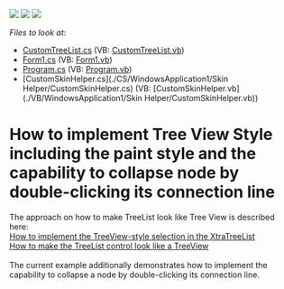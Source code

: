<!-- default badges list -->
![](https://img.shields.io/endpoint?url=https://codecentral.devexpress.com/api/v1/VersionRange/128637880/17.2.3%2B)
[![](https://img.shields.io/badge/Open_in_DevExpress_Support_Center-FF7200?style=flat-square&logo=DevExpress&logoColor=white)](https://supportcenter.devexpress.com/ticket/details/T141633)
[![](https://img.shields.io/badge/📖_How_to_use_DevExpress_Examples-e9f6fc?style=flat-square)](https://docs.devexpress.com/GeneralInformation/403183)
<!-- default badges end -->
<!-- default file list -->
*Files to look at*:

* [CustomTreeList.cs](./CS/WindowsApplication1/CustomTreeList/CustomTreeList.cs) (VB: [CustomTreeList.vb](./VB/WindowsApplication1/CustomTreeList/CustomTreeList.vb))
* [Form1.cs](./CS/WindowsApplication1/Form1.cs) (VB: [Form1.vb](./VB/WindowsApplication1/Form1.vb))
* [Program.cs](./CS/WindowsApplication1/Program.cs) (VB: [Program.vb](./VB/WindowsApplication1/Program.vb))
* [CustomSkinHelper.cs](./CS/WindowsApplication1/Skin Helper/CustomSkinHelper.cs) (VB: [CustomSkinHelper.vb](./VB/WindowsApplication1/Skin Helper/CustomSkinHelper.vb))
<!-- default file list end -->
# How to implement Tree View Style including the paint style and the capability to collapse node by double-clicking its connection line


<p>The approach on how to make TreeList look like Tree View is described here:<br /><a href="https://www.devexpress.com/Support/Center/p/A1425">How to implement the TreeView-style selection in the XtraTreeList</a> <br /><a href="https://www.devexpress.com/Support/Center/p/E1153">How to make the TreeList control look like a TreeView</a> <br /><br />The current example additionally demonstrates how to implement the capability to collapse a node by double-clicking its connection line.<br /><br /><br /></p>
<p> </p>

<br/>



